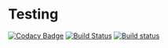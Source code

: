 # Testing
[![Codacy Badge](https://api.codacy.com/project/badge/Grade/b137ca6c7f5949579d4d6e66c05c1315)](https://app.codacy.com/app/shubhampal1898/MarketPlace?utm_source=github.com&utm_medium=referral&utm_content=shubhampal98/MarketPlace&utm_campaign=Badge_Grade_Dashboard)
[![Build Status](https://travis-ci.com/shubhampal98/MarketPlace.svg?branch=master)](https://travis-ci.com/shubhampal98/MarketPlace)
[![Build status](https://ci.appveyor.com/api/projects/status/4t27yx7l57iyvr59?svg=true)](https://ci.appveyor.com/project/shubhampal98/marketplace)